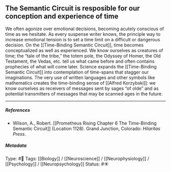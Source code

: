## The Semantic Circuit is resposible for our conception and experience of time  # 

We often agonize over emotional decisions, becoming acutely conscious of time as we hesitate. As every suspense writer knows, the principle way to increase emotional tension is to set a time limit on a difficult or dangerous decision. On the [[Time-Binding Semantic Circuit]], time becomes conceptualized as well as experienced. We know ourselves as creatures of time; the “tale of the tribe,” the totem pole, the Odyssey of Homer, the Old Testament, the Vedas, etc. tell us what came before and often contains prophecies of what will come later. Science expands the [[Time-Binding Semantic Circuit]] into contemplation of time-spans that stagger our imaginations. The very use of written languages and other symbols like mathematics creates the time-binding sense of [[Alfred Korzybski]]: we know ourselves as receivers of messages sent by sages “of olde” and as potential transmitters of messages that may be scanned ages in the future. 

___

##### References

- Wilson, A., Robert. [[Prometheus Rising Chapter 6 The Time-Binding Semantic Circuit]] (Location 1128). Grand Junction, Colorado: _Hilaritas Press_.

##### Metadata

Type: #🔴 
Tags: [[Biology]] / [[Neuroscience]] / [[Neurophysiology]] / [[Psychology]] / [[Neuropsychology]]
Status: #☀️ 